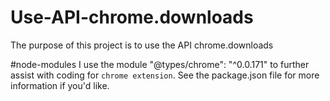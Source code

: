 # Use-API-chrome.downloads
The purpose of this project is to use the API chrome.downloads

#node-modules
I use the module "@types/chrome": "^0.0.171" to further assist with coding for `chrome extension`. See the package.json file for more information if you'd like.
